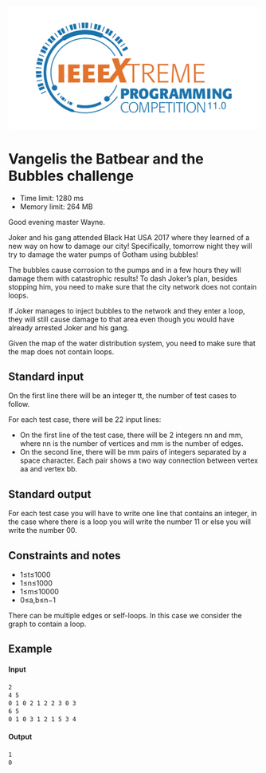![alt text](
https://github.com/OmarDahmen/IEEEXtreme-11.0/blob/master/XtremeLogo.svg
"XtremeLogo")


# Vangelis the Batbear and the Bubbles challenge

 * Time limit: 1280 ms
 * Memory limit: 264 MB

Good evening master Wayne.

Joker and his gang attended Black Hat USA 2017 where they learned of a new way on how to damage our city! Specifically, tomorrow night they will try to damage the water pumps of Gotham using bubbles!

The bubbles cause corrosion to the pumps and in a few hours they will damage them with catastrophic results! To dash Joker’s plan, besides stopping him, you need to make sure that the city network does not contain loops.

If Joker manages to inject bubbles to the network and they enter a loop, they will still cause damage to that area even though you would have already arrested Joker and his gang.

Given the map of the water distribution system, you need to make sure that the map does not contain loops.

## Standard input
On the first line there will be an integer tt, the number of test cases to follow.

For each test case, there will be 22 input lines:

 * On the first line of the test case, there will be 2 integers nn and mm, where nn is the number of vertices and mm is the number of edges.
 * On the second line, there will be mm pairs of integers separated by a space character. Each pair shows a two way connection between vertex aa and vertex bb.

## Standard output
For each test case you will have to write one line that contains an integer, in the case where there is a loop you will write the number 11 or else you will write the number 00.

## Constraints and notes
 * 1≤t≤1000 
 * 1≤n≤1000 
 * 1≤m≤10000 
 * 0≤a,b≤n−1 

There can be multiple edges or self-loops. In this case we consider the graph to contain a loop.

## Example

#### Input
```
2
4 5
0 1 0 2 1 2 2 3 0 3
6 5
0 1 0 3 1 2 1 5 3 4
```

#### Output
```
1
0
```